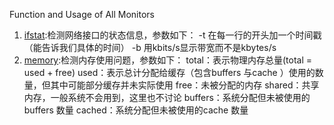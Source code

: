 Function and Usage of All Monitors

 1. [ifstat](ifstat):检测网络接口的状态信息，参数如下：
     -t 在每一行的开头加一个时间戳（能告诉我们具体的时间）
     -b 用kbits/s显示带宽而不是kbytes/s 
 2. [memory](memory):检测内存使用问题，参数如下：
     total：表示物理内存总量(total = used + free)
     used：表示总计分配给缓存（包含buffers 与cache ）使用的数量，但其中可能部分缓存并未实际使用
     free：未被分配的内存
     shared：共享内存，一般系统不会用到，这里也不讨论
     buffers：系统分配但未被使用的buffers 数量
     cached：系统分配但未被使用的cache 数量

